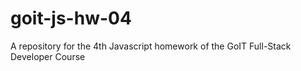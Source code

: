 # goit-js-hw-04
A repository for the 4th Javascript homework of the GoIT Full-Stack Developer Course
